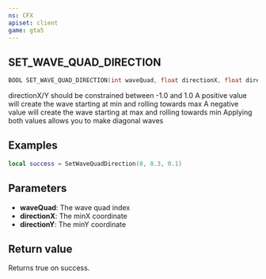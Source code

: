 ```yaml
---
ns: CFX
apiset: client
game: gta5
---
```

## SET_WAVE_QUAD_DIRECTION

```c
BOOL SET_WAVE_QUAD_DIRECTION(int waveQuad, float directionX, float directionY);
```
directionX/Y should be constrained between -1.0 and 1.0
A positive value will create the wave starting at min and rolling towards max
A negative value will create the wave starting at max and rolling towards min
Applying both values allows you to make diagonal waves

## Examples

```lua
local success = SetWaveQuadDirection(0, 0.3, 0.1)
```


## Parameters
* **waveQuad**: The wave quad index
* **directionX**: The minX coordinate
* **directionY**: The minY coordinate

## Return value
Returns true on success.